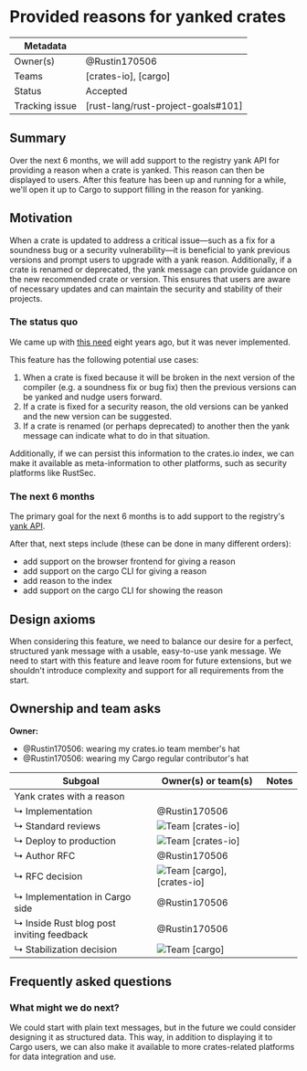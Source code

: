 # Provided reasons for yanked crates

| Metadata       |                                    |
|----------------|------------------------------------|
| Owner(s)       | @Rustin170506                      |
| Teams          | [crates-io], [cargo]               |
| Status         | Accepted                           |
| Tracking issue | [rust-lang/rust-project-goals#101] |



## Summary

Over the next 6 months, we will add support to the registry yank API for providing a reason when a crate is yanked. This reason can then be displayed to users. After this feature has been up and running for a while, we'll open it up to Cargo to support filling in the reason for yanking.

## Motivation

When a crate is updated to address a critical issue—such as a fix for a soundness bug or a security vulnerability—it is beneficial to yank previous versions and prompt users to upgrade with a yank reason. Additionally, if a crate is renamed or deprecated, the yank message can provide guidance on the new recommended crate or version. This ensures that users are aware of necessary updates and can maintain the security and stability of their projects.

### The status quo

We came up with [this need](https://github.com/rust-lang/cargo/issues/2608) eight years ago, but it was never implemented.

This feature has the following potential use cases:

1. When a crate is fixed because it will be broken in the next version of the compiler (e.g. a soundness fix or bug fix) then the previous versions can be yanked and nudge users forward.
2. If a crate is fixed for a security reason, the old versions can be yanked and the new version can be suggested.
3. If a crate is renamed (or perhaps deprecated) to another then the yank message can indicate what to do in that situation.

Additionally, if we can persist this information to the crates.io index, we can make it available as meta-information to other platforms, such as security platforms like RustSec.


### The next 6 months

The primary goal for the next 6 months is to add support to the registry's [yank API].

After that, next steps include (these can be done in many different orders):

* add support on the browser frontend for giving a reason
* add support on the cargo CLI for giving a reason
* add reason to the index
* add support on the cargo CLI for showing the reason

[yank API]: https://doc.rust-lang.org/cargo/reference/registry-web-api.html#yank

## Design axioms

When considering this feature, we need to balance our desire for a perfect, structured yank message with a usable, easy-to-use yank message. We need to start with this feature and leave room for future extensions, but we shouldn't introduce complexity and support for all requirements from the start.

## Ownership and team asks

**Owner:**

* @Rustin170506: wearing my crates.io team member's hat
* @Rustin170506: wearing my Cargo regular contributor's hat

| Subgoal                                   | Owner(s) or team(s)            | Notes |
|-------------------------------------------|--------------------------------|-------|
| Yank crates with a reason                 |                                |       |
| ↳ Implementation                          | @Rustin170506                  |       |
| ↳ Standard reviews                        | ![Team][] [crates-io]          |       |
| ↳ Deploy to production                    | ![Team][] [crates-io]          |       |
| ↳ Author RFC                              | @Rustin170506                  |       |
| ↳ RFC decision                             | ![Team][] [cargo], [crates-io] |       |
| ↳ Implementation in Cargo side            | @Rustin170506                  |       |
| ↳ Inside Rust blog post inviting feedback | @Rustin170506                  |       |
| ↳ Stabilization decision                  | ![Team][] [cargo]              |       |

[TBD]: https://img.shields.io/badge/TBD-red
[Team]: https://img.shields.io/badge/Team%20ask-red

## Frequently asked questions

### What might we do next?

We could start with plain text messages, but in the future we could consider designing it as structured data. This way, in addition to displaying it to Cargo users, we can also make it available to more crates-related platforms for data integration and use.